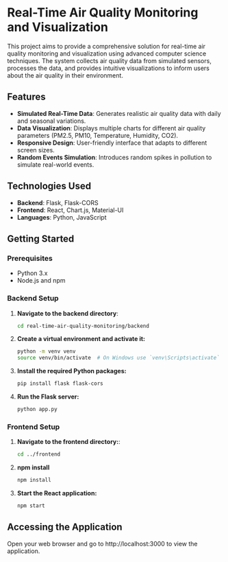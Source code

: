 # Real-Time Air Quality Monitoring and Visualization

This project aims to provide a comprehensive solution for real-time air quality monitoring and visualization using advanced computer science techniques. The system collects air quality data from simulated sensors, processes the data, and provides intuitive visualizations to inform users about the air quality in their environment.

## Features

- **Simulated Real-Time Data**: Generates realistic air quality data with daily and seasonal variations.
- **Data Visualization**: Displays multiple charts for different air quality parameters (PM2.5, PM10, Temperature, Humidity, CO2).
- **Responsive Design**: User-friendly interface that adapts to different screen sizes.
- **Random Events Simulation**: Introduces random spikes in pollution to simulate real-world events.

## Technologies Used

- **Backend**: Flask, Flask-CORS
- **Frontend**: React, Chart.js, Material-UI
- **Languages**: Python, JavaScript

## Getting Started

### Prerequisites

- Python 3.x
- Node.js and npm

### Backend Setup

1. **Navigate to the backend directory**:

   ```bash
   cd real-time-air-quality-monitoring/backend

2. **Create a virtual environment and activate it:**
	```bash
	python -m venv venv
	source venv/bin/activate  # On Windows use `venv\Scripts\activate`

3. **Install the required Python packages:**
	```bash
	pip install flask flask-cors

4. **Run the Flask server:**
	```bash
	python app.py

### Frontend Setup

1. **Navigate to the frontend directory:**:

   ```bash
   cd ../frontend

2. **npm install**

   ```bash
   npm install

3. **Start the React application:**

   ```bash
   npm start

## Accessing the Application

Open your web browser and go to http://localhost:3000 to view the application.